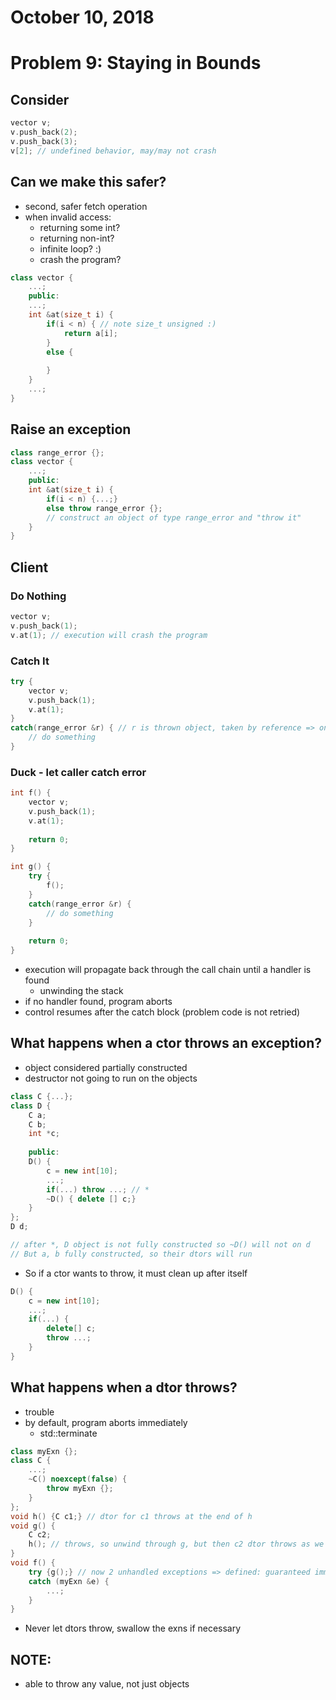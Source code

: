# October 10, 2018

# Problem 9: Staying in Bounds

## Consider

```cpp
vector v;
v.push_back(2);
v.push_back(3);
v[2]; // undefined behavior, may/may not crash
```

## Can we make this safer?

- second, safer fetch operation
- when invalid access:
  - returning some int?
  - returning non-int?
  - infinite loop? :)
  - crash the program?

```cpp
class vector {
    ...;
    public:
    ...;
    int &at(size_t i) {
        if(i < n) { // note size_t unsigned :)
            return a[i];
        }
        else {
            
        }
    }
    ...;
}
```

## Raise an exception

```cpp
class range_error {};
class vector {
    ...;
    public:
    int &at(size_t i) {
        if(i < n) {...;}
        else throw range_error {};
        // construct an object of type range_error and "throw it"
    }
}
```

## Client

### Do Nothing

```cpp
vector v;
v.push_back(1);
v.at(1); // execution will crash the program
```

### Catch It

```cpp
try {
    vector v;
    v.push_back(1);
    v.at(1);
}
catch(range_error &r) { // r is thrown object, taken by reference => only 1 copy
    // do something
}
```

### Duck - let caller catch error

``` cpp
int f() {
    vector v;
    v.push_back(1);
    v.at(1);
    
    return 0;
}

int g() {
    try {
        f();
    }
    catch(range_error &r) {
        // do something
    }
    
    return 0;
}
```

- execution will propagate back through the call chain until a handler is found
  - unwinding the stack
- if no handler found, program aborts
- control resumes after the catch block (problem code is not retried)

## What happens when a ctor throws an exception?

- object considered partially constructed
- destructor not going to run on the objects

```cpp
class C {...};
class D {
    C a;
    C b;
    int *c;
    
    public:
    D() {
        c = new int[10];
        ...;
        if(...) throw ...; // *
        ~D() { delete [] c;}
    }
};
D d;

// after *, D object is not fully constructed so ~D() will not on d
// But a, b fully constructed, so their dtors will run
```

- So if a ctor wants to throw, it must clean up after itself

```cpp
D() {
    c = new int[10];
    ...;
    if(...) {
        delete[] c;
        throw ...;
    }
}
```

## What happens when a dtor throws?

- trouble
- by default, program aborts immediately
  - std::terminate

```cpp
class myExn {};
class C {
    ...;
    ~C() noexcept(false) {
        throw myExn {};
    }
};
void h() {C c1;} // dtor for c1 throws at the end of h
void g() {
    C c2; 
    h(); // throws, so unwind through g, but then c2 dtor throws as we leave g
}
void f() {
    try {g();} // now 2 unhandled exceptions => defined: guaranteed immediate termination :(
    catch (myExn &e) {
        ...;
    }
}
```

- Never let dtors throw, swallow the exns if necessary

## NOTE:

- able to throw any value, not just objects